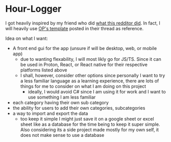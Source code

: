 # Hour-Logger

I got heavily inspired by my friend who did [what this redditor did](https://www.reddit.com/r/dataisbeautiful/comments/101hvnv/oc_i_tracked_every_hour_of_my_life_for_5_years/). In fact, I will heavily use [OP's template](https://docs.google.com/spreadsheets/d/1W79a98wLeuMjDbJuy0IYDeQYZSVaWjTUCPUpXj24MHs/edit?usp=sharing) posted in their thread as reference.

Idea on what I want: 
- A front end gui for the app (unsure if will be desktop, web, or mobile app)
  - due to wanting flexability, I will most likly go for JS/TS. Since it can be used in Proton, React, or React native for their respective platforms listed above
  - I shall, however, consider other options since personally I want to try a less familiar language as a learning experience, there are lots of things for me to consider on what I am doing on this project
      - ideally, I would avoid C# since I am using it for work and I want to use something I am less familiar
- each category having their own sub category
- the ability for users to add their own categories, subcategories
- a way to import and export the data
  - too keep it simple I might just save it on a google sheet or excel sheet like as a database for the time being to keep it super simple. Also considering its a side project made mostly for my own self, it does not make sense to use a database

